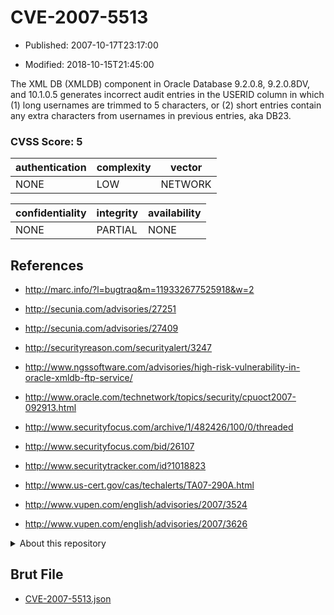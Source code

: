 # CVE-2007-5513

- Published: 2007-10-17T23:17:00

- Modified: 2018-10-15T21:45:00

The XML DB (XMLDB) component in Oracle Database 9.2.0.8, 9.2.0.8DV, and 10.1.0.5 generates incorrect audit entries in the USERID column in which (1) long usernames are trimmed to 5 characters, or (2) short entries contain any extra characters from usernames in previous entries, aka DB23.

### CVSS Score: **5**

| authentication | complexity | vector |
| --- | --- | --- |
| NONE | LOW | NETWORK |

| confidentiality | integrity | availability |
| --- | --- | --- |
| NONE | PARTIAL | NONE |

## References

* http://marc.info/?l=bugtraq&m=119332677525918&w=2

* http://secunia.com/advisories/27251

* http://secunia.com/advisories/27409

* http://securityreason.com/securityalert/3247

* http://www.ngssoftware.com/advisories/high-risk-vulnerability-in-oracle-xmldb-ftp-service/

* http://www.oracle.com/technetwork/topics/security/cpuoct2007-092913.html

* http://www.securityfocus.com/archive/1/482426/100/0/threaded

* http://www.securityfocus.com/bid/26107

* http://www.securitytracker.com/id?1018823

* http://www.us-cert.gov/cas/techalerts/TA07-290A.html

* http://www.vupen.com/english/advisories/2007/3524

* http://www.vupen.com/english/advisories/2007/3626

<details>
<summary>About this repository</summary> 

  This repository is part of the project [Live Hack CVE](https://github.com/Live-Hack-CVE). Main website can be found [www.live-hack.org](https://www.live-hack.org) 
  
  Made by [Sn0wAlice](https://github.com/Sn0wAlice) for the people that care about security and need to have a feed of the latest CVEs. Hope you enjoy it, don't forget to star the repo and follow me on [Twitter](https://twitter.com/Sn0wAlice) and [Github](https://github.com/Sn0wAlice). And that is my [personnal website](https://www.alice-snow.me/)

  - [Home Page](https://github.com/Live-Hack-CVE)
  - [Framework](https://github.com/Live-Hack-CVE/cve-framework)
  - [CVE database](https://github.com/Live-Hack-CVE/full_database)
  - [Changelog](https://github.com/Live-Hack-CVE/Changelog)
</details>

## Brut File

* [CVE-2007-5513.json](https://raw.githubusercontent.com/Live-Hack-CVE/full_database/main/cves/2007/CVE-2007-5513.json)

